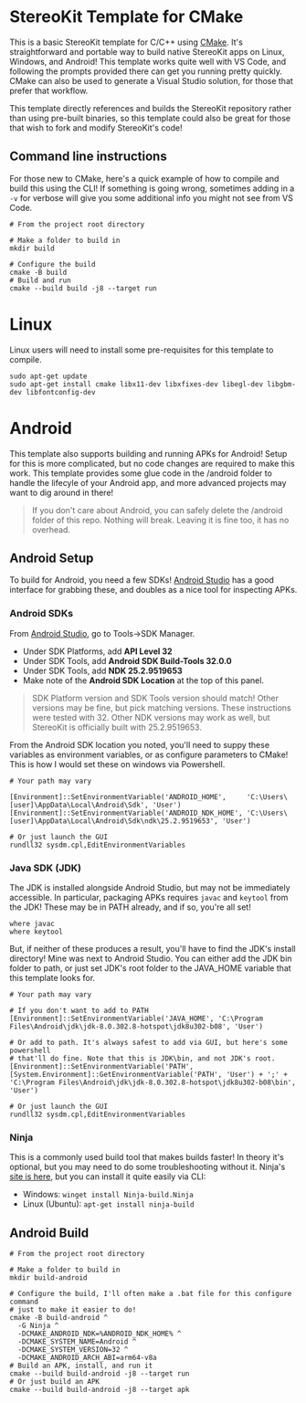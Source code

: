 # StereoKit Template for CMake

This is a basic StereoKit template for C/C++ using [CMake](https://cmake.org/). It's straightforward and portable way to build native StereoKit apps on Linux, Windows, and Android! This template works quite well with VS Code, and following the prompts provided there can get you running pretty quickly. CMake can also be used to generate a Visual Studio solution, for those that prefer that workflow.

This template directly references and builds the StereoKit repository rather than using pre-built binaries, so this template could also be great for those that wish to fork and modify StereoKit's code!

## Command line instructions

For those new to CMake, here's a quick example of how to compile and build this using the CLI! If something is going wrong, sometimes adding in a `-v` for verbose will give you some additional info you might not see from VS Code.

```shell
# From the project root directory

# Make a folder to build in
mkdir build

# Configure the build
cmake -B build
# Build and run
cmake --build build -j8 --target run
```

# Linux

Linux users will need to install some pre-requisites for this template to compile.

```shell
sudo apt-get update
sudo apt-get install cmake libx11-dev libxfixes-dev libegl-dev libgbm-dev libfontconfig-dev
```

# Android

This template also supports building and running APKs for Android! Setup for this is more complicated, but no code changes are required to make this work. This template provides some glue code in the /android folder to handle the lifecyle of your Android app, and more advanced projects may want to dig around in there!

> If you don't care about Android, you can safely delete the /android folder of this repo. Nothing will break. Leaving it is fine too, it has no overhead.

## Android Setup

To build for Android, you need a few SDKs! [Android Studio](https://developer.android.com/studio) has a good interface for grabbing these, and doubles as a nice tool for inspecting APKs.

### Android SDKs
From [Android Studio](https://developer.android.com/studio), go to Tools->SDK Manager.
- Under SDK Platforms, add **API Level 32**
- Under SDK Tools, add **Android SDK Build-Tools 32.0.0**
- Under SDK Tools, add **NDK 25.2.9519653**
- Make note of the **Android SDK Location** at the top of this panel.

> SDK Platform version and SDK Tools version should match! Other versions may be fine, but pick matching versions. These instructions were tested with 32. Other NDK versions may work as well, but StereoKit is officially built with 25.2.9519653.

From the Android SDK location you noted, you'll need to suppy these variables as environment variables, or as configure parameters to CMake! This is how I would set these on windows via Powershell.
```shell
# Your path may vary

[Environment]::SetEnvironmentVariable('ANDROID_HOME',     'C:\Users\[user]\AppData\Local\Android\Sdk', 'User')
[Environment]::SetEnvironmentVariable('ANDROID_NDK_HOME', 'C:\Users\[user]\AppData\Local\Android\Sdk\ndk\25.2.9519653', 'User')

# Or just launch the GUI
rundll32 sysdm.cpl,EditEnvironmentVariables
```

### Java SDK (JDK)
The JDK is installed alongside Android Studio, but may not be immediately accessible. In particular, packaging APKs requires `javac` and `keytool` from the JDK! These may be in PATH already, and if so, you're all set!
```
where javac
where keytool
```
But, if neither of these produces a result, you'll have to find the JDK's install directory! Mine was next to Android Studio. You can either add the JDK bin folder to path, or just set JDK's root folder to the JAVA_HOME variable that this template looks for.
```shell
# Your path may vary

# If you don't want to add to PATH
[Environment]::SetEnvironmentVariable('JAVA_HOME', 'C:\Program Files\Android\jdk\jdk-8.0.302.8-hotspot\jdk8u302-b08', 'User')

# Or add to path. It's always safest to add via GUI, but here's some powershell
# that'll do fine. Note that this is JDK\bin, and not JDK's root.
[Environment]::SetEnvironmentVariable('PATH', [System.Environment]::GetEnvironmentVariable('PATH', 'User') + ';' + 'C:\Program Files\Android\jdk\jdk-8.0.302.8-hotspot\jdk8u302-b08\bin', 'User')

# Or just launch the GUI
rundll32 sysdm.cpl,EditEnvironmentVariables
```

### Ninja
This is a commonly used build tool that makes builds faster! In theory it's optional, but you may need to do some troubleshooting without it.
Ninja's [site is here](https://ninja-build.org/), but you can install it quite easily via CLI:
- Windows: `winget install Ninja-build.Ninja`
- Linux (Ubuntu): `apt-get install ninja-build`

## Android Build

```shell
# From the project root directory

# Make a folder to build in
mkdir build-android

# Configure the build, I'll often make a .bat file for this configure command
# just to make it easier to do!
cmake -B build-android ^
  -G Ninja ^
  -DCMAKE_ANDROID_NDK=%ANDROID_NDK_HOME% ^
  -DCMAKE_SYSTEM_NAME=Android ^
  -DCMAKE_SYSTEM_VERSION=32 ^
  -DCMAKE_ANDROID_ARCH_ABI=arm64-v8a
# Build an APK, install, and run it
cmake --build build-android -j8 --target run
# Or just build an APK
cmake --build build-android -j8 --target apk
```